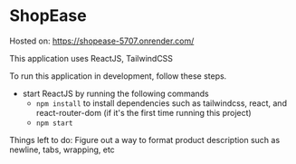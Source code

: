 # ShopEase

Hosted on: https://shopease-5707.onrender.com/

This application uses ReactJS, TailwindCSS

To run this application in development, follow these steps.

- start ReactJS by running the following commands
    - `npm install` to install dependencies such as tailwindcss, react, and react-router-dom (if it's the first time running this project)
    - `npm start`


Things left to do: Figure out a way to format product description such as newline, tabs, wrapping, etc